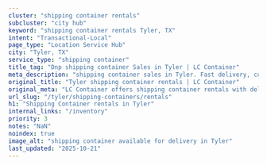 ```yaml
---
cluster: "shipping container rentals"
subcluster: "city hub"
keyword: "shipping container rentals Tyler, TX"
intent: "Transactional-Local"
page_type: "Location Service Hub"
city: "Tyler, TX"
service_type: "shipping container"
title_tag: "Dnp shipping container Sales in Tyler | LC Container"
meta_description: "shipping container sales in Tyler. Fast delivery, competitive pricing. Serving shipping containers area. Quote ID: MFU. Call (214) 524-4168 for your free quote today."
original_title: "Tyler shipping container rentals | LC Container"
original_meta: "LC Container offers shipping container rentals with delivery in Tyler, TX. Local. Fast quotes. Since 2003."
url_slug: "/tyler/shipping-containers/rentals"
h1: "Shipping Container rentals in Tyler"
internal_links: "/inventory"
priority: 3
notes: "NaN"
noindex: true
image_alt: "shipping container available for delivery in Tyler"
last_updated: "2025-10-21"
---
```


<!-- TODO: Add unique city/inventory copy, images, and internal links here. -->
